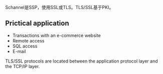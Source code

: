 Schannel是SSP，使用SSL或TLS。TLS/SSL基于PKI。

## Prictical application

- Transactions with an e-commerce website
- Remote access
- SQL access
- E-mail



TLS/SSL protocols are located between the application protocol layer and the TCP/IP layer.